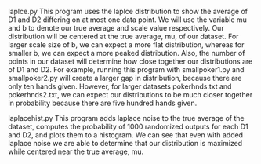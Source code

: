 laplce.py
This program uses the laplce distribution to show the average of D1 and D2 differing on at most one data point. We will use the variable mu and b to denote our true average and scale value respectively. Our distribution will be centered at the true average, mu, of our dataset. For larger scale size of b, we can expect a more flat distribution, whereas for smaller b, we can expect a more peaked distribution. Also, the number of points in our dataset will determine how close together our distributions are of D1 and D2. For example, running this program with smallpoker1.py and smallpoker2.py will create a larger gap in distribution, because there are only ten hands given. However, for larger datasets pokerhnds.txt and pokerhnds2.txt, we can expect our distributions to be much closer together in probability because there are five hundred hands given. 


laplacehist.py
This program adds laplace noise to the true average of the dataset, computes the probability of 1000 randomized outputs for each D1 and D2, and plots them to a histogram. We can see that even with added laplace noise we are able to determine that our distribution is maximized while centered near the true average, mu.
 
